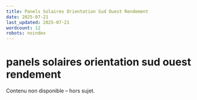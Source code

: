 ```yaml
---
title: Panels Solaires Orientation Sud Ouest Rendement
date: 2025-07-21
last_updated: 2025-07-21
wordcount: 12
robots: noindex
---
```


# panels solaires orientation sud ouest rendement

Contenu non disponible – hors sujet.